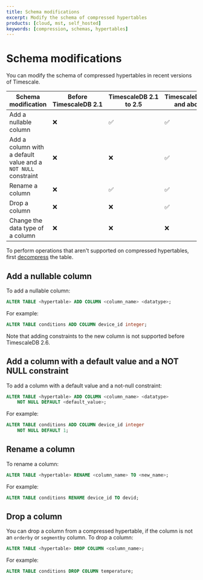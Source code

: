 ```yaml
---
title: Schema modifications
excerpt: Modify the schema of compressed hypertables
products: [cloud, mst, self_hosted]
keywords: [compression, schemas, hypertables]
---
```


# Schema modifications

You can modify the schema of compressed hypertables in recent versions of
Timescale.

|Schema modification|Before TimescaleDB&nbsp;2.1|TimescaleDB&nbsp;2.1 to 2.5|TimescaleDB&nbsp;2.6 and above|
|-|-|-|-|
|Add a nullable column|❌|✅|✅|
|Add a column with a default value and a `NOT NULL` constraint|❌|❌|✅|
|Rename a column|❌|✅|✅|
|Drop a column|❌|❌|✅|
|Change the data type of a column|❌|❌|❌|

To perform operations that aren't supported on compressed hypertables, first
[decompress][decompression] the table.

## Add a nullable column

To add a nullable column:

```sql
ALTER TABLE <hypertable> ADD COLUMN <column_name> <datatype>;
```

For example:

```sql
ALTER TABLE conditions ADD COLUMN device_id integer;
```

Note that adding constraints to the new column is not supported before
TimescaleDB 2.6.

## Add a column with a default value and a NOT NULL constraint

To add a column with a default value and a not-null constraint:

```sql
ALTER TABLE <hypertable> ADD COLUMN <column_name> <datatype>
    NOT NULL DEFAULT <default_value>;
```

For example:

```sql
ALTER TABLE conditions ADD COLUMN device_id integer
    NOT NULL DEFAULT 1;
```

## Rename a column

To rename a column:

```sql
ALTER TABLE <hypertable> RENAME <column_name> TO <new_name>;
```

For example:

```sql
ALTER TABLE conditions RENAME device_id TO devid;
```

## Drop a column

You can drop a column from a compressed hypertable, if the column is not an
`orderby` or `segmentby` column. To drop a column:

```sql
ALTER TABLE <hypertable> DROP COLUMN <column_name>;
```

For example:

```sql
ALTER TABLE conditions DROP COLUMN temperature;
```

[decompression]: /use-timescale/:currentVersion:/compression/decompress-chunks/
